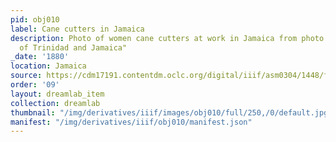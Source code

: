 ```yaml
---
pid: obj010
label: Cane cutters in Jamaica
description: Photo of women cane cutters at work in Jamaica from photo album "Views
  of Trinidad and Jamaica"
_date: '1880'
location: Jamaica
source: https://cdm17191.contentdm.oclc.org/digital/iiif/asm0304/1448/full/full/0/default.jpg
order: '09'
layout: dreamlab_item
collection: dreamlab
thumbnail: "/img/derivatives/iiif/images/obj010/full/250,/0/default.jpg"
manifest: "/img/derivatives/iiif/obj010/manifest.json"
---
```

